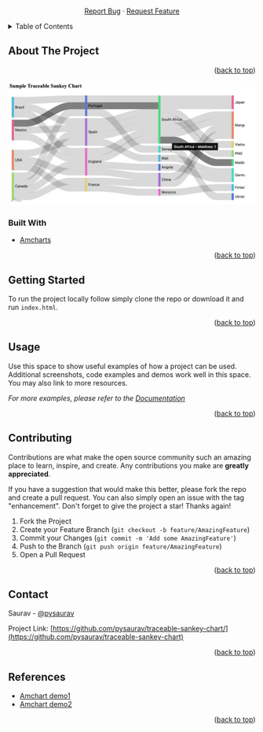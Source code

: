 <div id="top"></div>

<br />
<div align="center">
 <p>
    <!-- <a href="#demo">View Sample</a>
    · -->
    <a href="https://github.com/pysaurav/traceable-sankey-chart/issues">Report Bug</a>
    ·
    <a href="https://github.com/pysaurav/traceable-sankey-chart/issues">Request Feature</a>
  </p>
</div>



<!-- TABLE OF CONTENTS -->
<details>
  <summary>Table of Contents</summary>
  <ol>
    <li>
      <a href="#about-the-project">About The Project</a>
      <ul>
        <li><a href="#built-with">Built With</a></li>
      </ul>
    </li>
    <li>
      <a href="#getting-started">Getting Started</a>
      <ul>
        <li><a href="#installation">Installation</a></li>
      </ul>
    </li>
    <li><a href="#contributing">Contributing</a></li>
    <li><a href="#contact">Contact</a></li>
    <li><a href="#acknowledgments">Acknowledgments</a></li>
  </ol>
</details>



<!-- ABOUT THE PROJECT -->
## About The Project

<p align="right">(<a href="#top">back to top</a>)</p>

![Traceable Sankey Chart](https://github.com/pysaurav/traceable-sankey-chart/blob/main/image/sankey_sample.png)



### Built With

* [Amcharts](https://www.amcharts.com/)

<p align="right">(<a href="#top">back to top</a>)</p>


<!-- GETTING STARTED -->
## Getting Started

To run the project locally follow simply clone the repo or download it and run `index.html`.


<p align="right">(<a href="#top">back to top</a>)</p>


<!-- USAGE EXAMPLES -->
## Usage

Use this space to show useful examples of how a project can be used. Additional screenshots, code examples and demos work well in this space. You may also link to more resources.

_For more examples, please refer to the [Documentation](https://example.com)_

<p align="right">(<a href="#top">back to top</a>)</p>




<!-- CONTRIBUTING -->
## Contributing

Contributions are what make the open source community such an amazing place to learn, inspire, and create. Any contributions you make are **greatly appreciated**.

If you have a suggestion that would make this better, please fork the repo and create a pull request. You can also simply open an issue with the tag "enhancement".
Don't forget to give the project a star! Thanks again!

1. Fork the Project
2. Create your Feature Branch (`git checkout -b feature/AmazingFeature`)
3. Commit your Changes (`git commit -m 'Add some AmazingFeature'`)
4. Push to the Branch (`git push origin feature/AmazingFeature`)
5. Open a Pull Request

<p align="right">(<a href="#top">back to top</a>)</p>


## Contact

Saurav - [@pysaurav](https://twitter.com/pysaurav]) 

Project Link: [https://github.com/pysaurav/traceable-sankey-chart/](https://github.com/pysaurav/traceable-sankey-chart)

<p align="right">(<a href="#top">back to top</a>)</p>



<!-- ACKNOWLEDGMENTS -->
## References

* [Amchart demo1 ](https://www.amcharts.com/demos/sankey-diagram/)
* [Amchart demo2 ](https://www.amcharts.com/demos/traceable-sankey-diagram/#code)


<p align="right">(<a href="#top">back to top</a>)</p>




